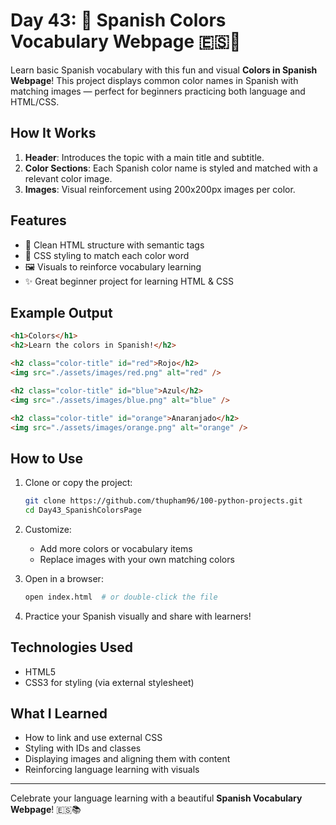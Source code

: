 # Day 43: 🌈 Spanish Colors Vocabulary Webpage 🇪🇸🎨

Learn basic Spanish vocabulary with this fun and visual **Colors in Spanish Webpage**! This project displays common color names in Spanish with matching images — perfect for beginners practicing both language and HTML/CSS.

## How It Works

1. **Header**: Introduces the topic with a main title and subtitle.
2. **Color Sections**: Each Spanish color name is styled and matched with a relevant color image.
3. **Images**: Visual reinforcement using 200x200px images per color.

## Features

* 📝 Clean HTML structure with semantic tags
* 🎨 CSS styling to match each color word
* 🖼️ Visuals to reinforce vocabulary learning
* ✨ Great beginner project for learning HTML & CSS

## Example Output

```html
<h1>Colors</h1>
<h2>Learn the colors in Spanish!</h2>

<h2 class="color-title" id="red">Rojo</h2>
<img src="./assets/images/red.png" alt="red" />

<h2 class="color-title" id="blue">Azul</h2>
<img src="./assets/images/blue.png" alt="blue" />

<h2 class="color-title" id="orange">Anaranjado</h2>
<img src="./assets/images/orange.png" alt="orange" />
```

## How to Use

1. Clone or copy the project:

   ```bash
   git clone https://github.com/thupham96/100-python-projects.git
   cd Day43_SpanishColorsPage
   ```

2. Customize:

   * Add more colors or vocabulary items
   * Replace images with your own matching colors

3. Open in a browser:

   ```bash
   open index.html  # or double-click the file
   ```

4. Practice your Spanish visually and share with learners!

## Technologies Used

* HTML5
* CSS3 for styling (via external stylesheet)

## What I Learned

* How to link and use external CSS
* Styling with IDs and classes
* Displaying images and aligning them with content
* Reinforcing language learning with visuals

---

Celebrate your language learning with a beautiful **Spanish Vocabulary Webpage**! 🇪🇸📚
